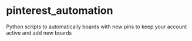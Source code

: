 # pinterest_automation
Python scripts to automatically boards with new pins to keep your account active and add new boards
